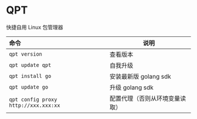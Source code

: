 # QPT

快捷自用 Linux 包管理器

| 命令                                   | 说明               |
|:-------------------------------------|------------------|
| `qpt version`                        | 查看版本             |
| `qpt update qpt`                     | 自我升级             |
| `qpt install go`                     | 安装最新版 golang sdk |
| `qpt update go`                      | 升级 golang sdk    |
| `qpt config proxy http://xxx.xxx:xx` | 配置代理（否则从环境变量读取）  |